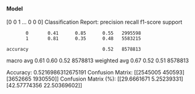 #### Model
[0 0 1 ... 0 0 0]
Classification Report:
              precision    recall  f1-score   support

           0       0.41      0.85      0.55   2995598
           1       0.81      0.35      0.48   5583215

    accuracy                           0.52   8578813
   macro avg       0.61      0.60      0.52   8578813
weighted avg       0.67      0.52      0.51   8578813

Accuracy: 0.5216986312675191
Confusion Matrix:
[[2545005  450593]
 [3652665 1930550]]
Confusion Matrix (%):
[[29.6661671   5.25239331]
 [42.57774356 22.50369602]]
